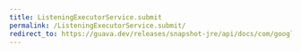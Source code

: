```yaml
---
title: ListeningExecutorService.submit
permalink: /ListeningExecutorService.submit/
redirect_to: https://guava.dev/releases/snapshot-jre/api/docs/com/google/common/util/concurrent/ListeningExecutorService.html#submit-java.lang.Runnable-
---
```

